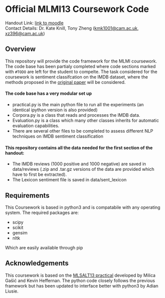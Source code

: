 # Official MLMI13 Coursework Code

Handout Link: [link to moodle](https://www.vle.cam.ac.uk/pluginfile.php/26183012/mod_resource/content/17/MLMI13-Practical-2022.pdf)\
Contact Details: Dr. Kate Knill, Tony Zheng (kmk1001@cam.ac.uk, xz396@cam.ac.uk)

## Overview
This repository will provide the code framework for the MLMI coursework. The code base has been partialy completed where code sections marked with `#TODO` are left for the student to compelte. The task considered for the coursework is sentiment classifcation on the IMDB dataset, where the methods proposed in the [original paper](https://aclanthology.org/W02-1011.pdf) will be considered.

#### The code base has a very modular set up
- practical.py is the main python file to run all the experiments (an identical ipython version is also provided)
- Corpora.py is a class that reads and processes the IMDB data.
- Evaluation.py is a class which many other classes inherits for automatic evaluation capabilities.
- There are several other files to be completed to assess different NLP techniques on IMDB sentiment classification

#### This repository contains all the data needed for the first section of the handout:
- The IMDB reviews (1000 positive and 1000 negative) are saved in data/reviews (.zip and .tar.gz versions of the data are provided which have to first be extracted).
- The Lexicon sentiment file is saved in data/sent_lexicon

## Requirements
This Coursework is based in python3 and is compatabile with any operating system. The required packages are:
- scipy
- scikit
- gensim
- nltk

Which are easily available through pip

## Acknowledgements
This coursework is based on the  [MLSALT13 practical](https://bitbucket.org/mlsalt13/practical/src/master/) developed by Milica Gašić and Kevin Heffernan. The python code closely follows the previous framework but has been updated to interface better with python3 by Adian Liusie.
